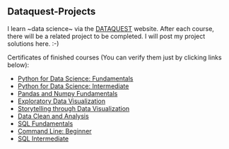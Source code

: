 ## Dataquest-Projects
I learn ~data science~ via the [DATAQUEST](https://www.dataquest.io/) website. After each course, there will be a related project to be completed. I will post my project solutions here. :-)

Certificates of finished courses (You can verify them just by clicking links below):  
- [Python for Data Science: Fundamentals](https://app.dataquest.io/view_cert/F2OA6H67BBW85RQGUEEC/)  
- [Python for Data Science: Intermediate](https://app.dataquest.io/view_cert/B3TSV2INDLMKCLOCFQIK/)  
- [Pandas and Numpy Fundamentals](https://app.dataquest.io/view_cert/QF1C3LEM27I06HUH1YT8/)  
- [Exploratory Data Visualization](https://app.dataquest.io/view_cert/YKQYREFRQHCK5Q8OZTQN/)  
- [Storytelling through Data Visualization](https://app.dataquest.io/view_cert/TX6LTQ3VQJ4CETYXZDK5/)  
- [Data Clean and Analysis](https://app.dataquest.io/view_cert/5JAI98HJYKDKB31LZZ1V/)  
- [SQL Fundamentals](https://app.dataquest.io/view_cert/FFLK2XMS8N8YVXP78S3R/)  
- [Command Line: Beginner](https://app.dataquest.io/view_cert/WUJTDVB9UX3XW6ZAG4CA/)  
- [SQL Intermediate](https://app.dataquest.io/view_cert/T7Z4MJMGINKAL9EE5G5S/)  
